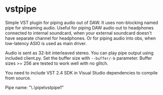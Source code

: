 # vstpipe

Simple VST plugin for piping audio out of DAW. It uses non-blocking named pipe for streaming audio. Useful for piping DAW audio out to headphones connected to internal soundcard, when your external soundcard doesn't have separate channel for headphones. Or for piping audio into obs, when low-latency ASIO is used as main driver.

Audio is sent as 32-bit interleaved stereo. You can play pipe output using included client.py.
Set the buffer size with `--buffer/-b` parameter. Buffer sizes >= 256 are tested to work well with no glitch.

You need to include VST 2.4 SDK in Visual Studio dependencies to compile from source.

Pipe name: "\\.\pipe\vstpipe1"
